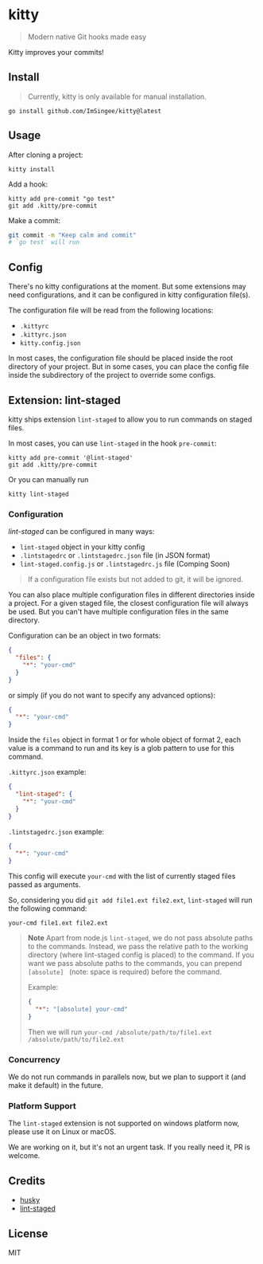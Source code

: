 # kitty

> Modern native Git hooks made easy

Kitty improves your commits!

## Install

> Currently, kitty is only available for manual installation.
 
```shell
go install github.com/ImSingee/kitty@latest
``` 

## Usage

After cloning a project:

```shell
kitty install
```

Add a hook:

```shell
kitty add pre-commit "go test"
git add .kitty/pre-commit
```

Make a commit:

```sh
git commit -m "Keep calm and commit"
# `go test` will run
```

## Config

There's no kitty configurations at the moment. But some extensions may need configurations, and it can be configured in kitty configuration file(s).

The configuration file will be read from the following locations:
- `.kittyrc`
- `.kittyrc.json`
- `kitty.config.json`

In most cases, the configuration file should be placed inside the root directory of your project. But in some cases, you can place the config file inside the subdirectory of the project to override some configs.

## Extension: lint-staged

kitty ships extension `lint-staged` to allow you to run commands on staged files.

In most cases, you can use `lint-staged` in the hook `pre-commit`:

```shell
kitty add pre-commit '@lint-staged'
git add .kitty/pre-commit
```

Or you can manually run

```shell
kitty lint-staged
```

### Configuration

*lint-staged* can be configured in many ways:

- `lint-staged` object in your kitty config
- `.lintstagedrc` or `.lintstagedrc.json` file (in JSON format)
- `lint-staged.config.js` or `.lintstagedrc.js` file (Comping Soon)

> If a configuration file exists but not added to git, it will be ignored.

You can also place multiple configuration files in different directories inside a project. For a given staged file, the closest configuration file will always be used. But you can't have multiple configuration files in the same directory.

Configuration can be an object in two formats:

```json
{
  "files": {
    "*": "your-cmd"
  }
}
```

or simply (if you do not want to specify any advanced options):

```json
{
  "*": "your-cmd"
}
```

Inside the `files` object in format 1 or for whole object of format 2, each value is a command to run and its key is a glob pattern to use for this command.


`.kittyrc.json` example:

```json
{
  "lint-staged": {
    "*": "your-cmd"
  }
}
```

`.lintstagedrc.json` example:

```json
{
  "*": "your-cmd"
}
```

This config will execute `your-cmd` with the list of currently staged files passed as arguments.

So, considering you did `git add file1.ext file2.ext`, `lint-staged` will run the following command:

```shell
your-cmd file1.ext file2.ext
```

> **Note**
> Apart from node.js `lint-staged`, we do not pass absolute paths to the commands. Instead, we pass the relative path to the working directory (where lint-staged config is placed) to the command.
> If you want we pass absolute paths to the commands, you can prepend `[absolute] ` (note: space is required) before the command.
> 
> Example:
> ```json
> {
>   "*": "[absolute] your-cmd"
> }
> ```
> 
> Then we will run `your-cmd /absolute/path/to/file1.ext /absolute/path/to/file2.ext`

### Concurrency

We do not run commands in parallels now, but we plan to support it (and make it default) in the future.

### Platform Support

The `lint-staged` extension is not supported on windows platform now, please use it on Linux or macOS.

We are working on it, but it's not an urgent task. If you really need it, PR is welcome.

## Credits

- [husky](https://github.com/typicode/husky/tree/main)
- [lint-staged](https://github.com/okonet/lint-staged)

## License

MIT

